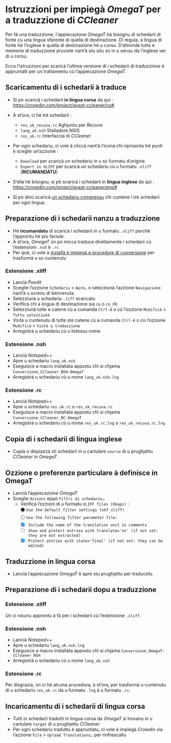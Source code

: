 # Istruzzioni per impiegà _OmegaT_ per a traduzzione di _CCleaner_

Per fà una traduzzione, l'appiecazione _OmegaT_ hà bisognu di schedarii di fonte cù una lingua sfarente di quella di destinazione. Di regula, a lingua di fonte hè l’inglese è quella di destinazione hè u corsu. D’altronde tutte e memorie di traduzzione pruviste nant’à stu situ sò in u sensu da l’inglese ver di u corsu.

Eccu l’istruzzioni per scaricà l’ultima versione di i schedarii di traduzzione è appruntalli per un trattamentu cù l’appiecazione _OmegaT_.

## Scaricamentu di i schedarii à traduce

- Si pò scaricà i schedarii __in lingua corsa__ da quì :  
  https://crowdin.com/project/avast-ccleaner/co#

- À st’ora, ci hè trè schedarii :
  - `res_uk_recuva.rc` Aghjuntu per _Recuva_
  - `lang_uk.nsh` Stalladore NSIS
  - `res_uk.rc` Interfaccia di _CCleaner_
  
- Per ogni schedariu, ci vole à cliccà nant’à l’icona chì riprisenta trè punti è sceglie un’azzione :
  - `Download` per scaricà un schedariu in u so furmatu d’origine
  - `Export in XLIFF` per scaricà un schedariu cù u furmatu `.xliff` (**RICUMANDATU**)

- S’ella hè bisognu, si pò scaricà i schedarii in __lingua inglese__ da quì :  
  https://crowdin.com/project/avast-ccleaner/enp#

- Si pò dinù scaricà [un schedariu compressu](https://crowdin.com/backend/download/project/avast-ccleaner.zip) chì cuntene i trè schedarii per ogni lingua.

## Preparazione di i schedarii nanzu a traduzzione

- Hè **ricumandatu** di scaricà i schedarii in u furmatu `.xliff` perchè l’approntu hè più faciule.
- À st’ora, _OmegaT_ ùn pò micca traduce direttamente i schedarii cù l’estensioni `.nsh` è `.rc`
- Per què, ci vole à [installà è impiegà e prucedure di cunversione](Cunversione.md) per trasfurmà u so cuntenutu

### Estensione .xliff
- Lancià _Poedit_
- Sceglie l’ozzione `Schedariu` > `Apre…` o selezziunà l’azzione `Navigazione` nant’à u screnu di benvenuta
- Selezziunà u schedariu `.liff` scaricatu
- Verificà chì a lingua di destinazione sia `co` o `co_FR`
- Selezziunà tutte e catene cù a cumanda `Ctrl-A` o cù l’ozzione `Mudificà` > `Tuttu selezziunà`
- Viutà u cuntenutu di tutte ste catene cù a cumanda `Ctrl-K` o cù l’ozzione `Mudificà` > `Viutà a traduzzione`
- Arregistrà u schedariu cù u listessu nome

### Estensione .nsh
- Lancià _Notepad++_
- Apre u schedariu `lang_uk.nsh`
- Eseguisce a macro installata appostu chì si chjama `Cunversione_CCleaner_NSH-OmegaT`
- Arregistrà u schedariu cù u nome `lang_uk.nsh.lng`

### Estensione .rc
- Lancià _Notepad++_
- Apre u schedariu `res_uk.rc` o `res_uk_recuva.rc`
- Eseguisce a macro installata appostu chì si chjama `Cunversione_CCleaner_RC-OmegaT`
- Arregistrà u schedariu cù u nome `res_uk.rc.lng` o `res_uk_recuva.rc.lng`

## Copia di i schedarii di lingua inglese

- Cupià o dispiazzà sti schedarii in u cartulare `source` di u prughjettu _CCleaner_ in _OmegaT_.

## Ozzione o preferenze particulare à definisce in OmegaT

- Lancià l’appiecazione _OmegaT_
- Sceglie `Ozzioni` eppò `Filtri di schedariu…`
  - Verificà l’ozzioni di u furmatu `XLIFF files (Okapi)` :  
    ⚫ `Use the default filter settings (okf_xliff)`  
    ⚪ `Use the following filter parameter file:`
    - [x] `Include the name of the translation unit in comments`
    - [ ] `Show and protect entries with translate='no' (if not set: they are not extracted)`
    - [x] `Protect entries with state='final' (if not set: they can be edited)`

## Traduzzione in lingua corsa

- Lancià l’appiecazione _OmegaT_ è apre stu prughjettu per traducelu.

## Preparazione di i schedarii dopu a traduzzione

### Estensione .xliff
Ùn ci nisunu approntu à fà per i schedarii cù l’estensione `.xliff`.

### Estensione .nsh
- Lancià _Notepad++_
- Apre u schedariu `lang_uk.nsh.lng`
- Eseguisce a macro installata appostu chì si chjama `Cunversione_OmegaT-CCleaner_NSH`
- Arregistrà u schedariu cù u nome `lang_uk.nsh`

### Estensione .rc
Per disgrazia, ùn ci hè alcuna prucedura, à st’ora, per trasfurmà u cuntenutu di u schedariu `res_uk.rc` da u furmatu `.lng` à u furmatu `.rc`.

## Incaricamentu di i schedarii di lingua corsa
- Tutti in schedarii tradutti in lingua corsa da _OmegaT_ si trovanu in u cartulare `target` di u prughjettu _CCleaner_
- Per ogni schedariu traduttu è appruntatu, ci vole à impiegà _Crowdin_ via l’azzione `File` > `Upload Translations…` per rinfrescallu
